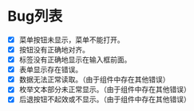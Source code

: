 # Bug列表

- [X] 菜单按钮未显示，菜单不能打开。
- [X] 按钮没有正确地对齐。
- [X] 标签没有正确地显示在输入框前面。
- [X] 表单显示存在错误。
- [X] 数据无法正常读取。（由于组件中存在其他错误）
- [X] 枚举文本部分未正常显示。（由于组件中存在其他错误）
- [X] 后退按钮不起效或不显示。（由于组件中存在其他错误）
